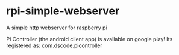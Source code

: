 # rpi-simple-webserver
A simple http webserver for raspberry pi

Pi Controller (the android client app) is available on google play!
Its registered as: com.dscode.picontroller
